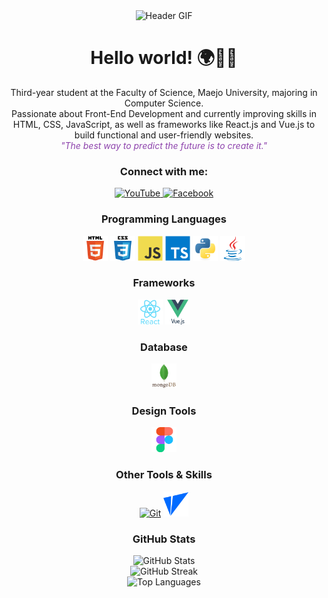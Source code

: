 <div align="center">
  <img src="https://i.imgur.com/UkaqXby.gif" width="600" alt="Header GIF"/>
</div>

<h1 align="center">Hello world! 🌍👨‍💻</h1>
<p align="center">
  Third-year student at the Faculty of Science, Maejo University, majoring in Computer Science.<br>
  Passionate about Front-End Development and currently improving skills in HTML, CSS, JavaScript, as well as frameworks like React.js and Vue.js to build functional and user-friendly websites.<br>
  <em style="color: #8E44AD;">"The best way to predict the future is to create it."</em>
</p>

<!-- Social Icons -->
<h3 align="center">Connect with me:</h3>
<p align="center">
  <a href="https://www.youtube.com/channel/UCEJnIygcQoqc4emGwsPEcQA">
    <img src="https://raw.githubusercontent.com/rahuldkjain/github-profile-readme-generator/master/src/images/icons/Social/youtube.svg" alt="YouTube" height="30" width="40"/>
  </a>
  <a href="https://www.facebook.com/profile.php?id=100010483279668">
    <img src="https://raw.githubusercontent.com/rahuldkjain/github-profile-readme-generator/master/src/images/icons/Social/facebook.svg" alt="Facebook" height="30" width="40"/>
  </a>
</p>

<!-- Programming Languages -->
<h3 align="center">Programming Languages</h3>
<p align="center">
  <a href="https://www.w3schools.com/html/" target="_blank"><img src="https://raw.githubusercontent.com/devicons/devicon/master/icons/html5/html5-original-wordmark.svg" alt="HTML5" width="40" height="40"/></a>
  <a href="https://www.w3schools.com/css/" target="_blank"><img src="https://raw.githubusercontent.com/devicons/devicon/master/icons/css3/css3-original-wordmark.svg" alt="CSS3" width="40" height="40"/></a>
  <a href="https://developer.mozilla.org/en-US/docs/Web/JavaScript" target="_blank"><img src="https://raw.githubusercontent.com/devicons/devicon/master/icons/javascript/javascript-original.svg" alt="JavaScript" width="40" height="40"/></a>
  <a href="https://www.typescriptlang.org/" target="_blank"><img src="https://raw.githubusercontent.com/devicons/devicon/master/icons/typescript/typescript-original.svg" alt="TypeScript" width="40" height="40"/></a>
  <a href="https://www.python.org/" target="_blank"><img src="https://raw.githubusercontent.com/devicons/devicon/master/icons/python/python-original.svg" alt="Python" width="40" height="40"/></a>
  <a href="https://www.java.com/" target="_blank"><img src="https://raw.githubusercontent.com/devicons/devicon/master/icons/java/java-original.svg" alt="Java" width="40" height="40"/></a>
</p>

<!-- Frameworks -->
<h3 align="center">Frameworks</h3>
<p align="center">
  <a href="https://reactjs.org/" target="_blank"><img src="https://raw.githubusercontent.com/devicons/devicon/master/icons/react/react-original-wordmark.svg" alt="React.js" width="40" height="40"/></a>
  <a href="https://vuejs.org/" target="_blank"><img src="https://raw.githubusercontent.com/devicons/devicon/master/icons/vuejs/vuejs-original-wordmark.svg" alt="Vue.js" width="40" height="40"/></a>
</p>

<!-- Database -->
<h3 align="center">Database</h3>
<p align="center">
  <a href="https://www.mongodb.com/" target="_blank"><img src="https://raw.githubusercontent.com/devicons/devicon/master/icons/mongodb/mongodb-original-wordmark.svg" alt="MongoDB" width="40" height="40"/></a>
</p>

<!-- Design Tools -->
<h3 align="center">Design Tools</h3>
<p align="center">
  <a href="https://www.figma.com/" target="_blank"><img src="https://raw.githubusercontent.com/devicons/devicon/master/icons/figma/figma-original.svg" alt="Figma" width="40" height="40"/></a>
</p>

<!-- Other Tools & Skills -->
<h3 align="center">Other Tools & Skills</h3>
<p align="center">
  <a href="https://git-scm.com/" target="_blank"><img src="https://www.vectorlogo.zone/logos/git-scm/git-scm-icon.svg" alt="Git" width="40" height="40"/></a>
  <a href="https://vitejs.dev/" target="_blank"><img src="https://raw.githubusercontent.com/devicons/devicon/master/icons/vite/vite-original.svg" alt="Vite" width="40" height="40"/></a>
</p>

<!-- GitHub Stats -->
<h3 align="center">GitHub Stats</h3>
<p align="center">
  <img src="https://github-readme-stats.vercel.app/api?username=panjaponzeeza&show_icons=true&locale=en" alt="GitHub Stats"/>
  <br/>
  <img src="https://github-readme-streak-stats.herokuapp.com/?user=panjaponzeeza&" alt="GitHub Streak"/>
  <br/>
  <img src="https://github-readme-stats.vercel.app/api/top-langs?username=panjaponzeeza&show_icons=true&locale=en&layout=compact" alt="Top Languages"/>
</p>
